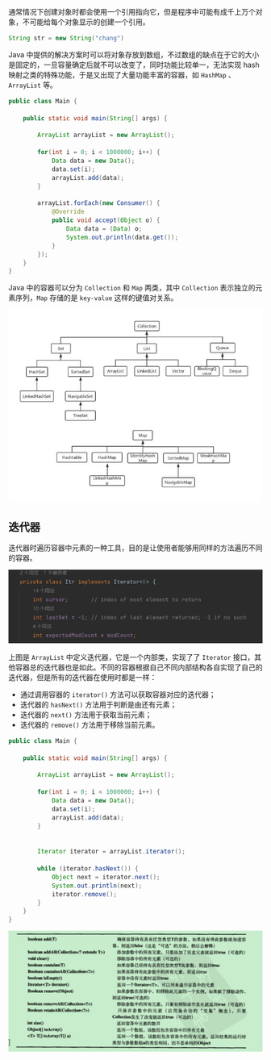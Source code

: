 通常情况下创建对象时都会使用一个引用指向它，但是程序中可能有成千上万个对象，不可能给每个对象显示的创建一个引用。

```java
String str = new String("chang")
```

Java 中提供的解决方案时可以将对象存放到数组，不过数组的缺点在于它的大小是固定的，一旦容量确定后就不可以改变了，同时功能比较单一，无法实现 hash 映射之类的特殊功能，于是又出现了大量功能丰富的容器，如 `HashMap` 、`ArrayList` 等。

```java
public class Main {  
  
    public static void main(String[] args) {  
  
        ArrayList arrayList = new ArrayList();  
  
        for(int i = 0; i < 1000000; i++) {  
            Data data = new Data();  
            data.set(i);  
            arrayList.add(data);  
        }  
  
        arrayList.forEach(new Consumer() {  
            @Override  
            public void accept(Object o) {  
                Data data = (Data) o;  
                System.out.println(data.get());  
            }  
        });  
    }  
}
```


Java 中的容器可以分为 `Collection` 和 `Map` 两类，其中 `Collection` 表示独立的元素序列，`Map` 存储的是 `key-value` 这样的键值对关系。

![](附件/Java容器_image_1.png)


## 迭代器

迭代器时遍历容器中元素的一种工具，目的是让使用者能够用同样的方法遍历不同的容器。

![](附件/Java容器_image_2.png)

上图是 `ArrayList` 中定义迭代器，它是一个内部类，实现了了 `Iterator` 接口，其他容器总的迭代器也是如此。不同的容器根据自己不同内部结构各自实现了自己的迭代器，但是所有的迭代器在使用时都是一样：
- 通过调用容器的 `iterator()` 方法可以获取容器对应的迭代器；
- 迭代器的 `hasNext()` 方法用于判断是由还有元素；
- 迭代器的 `next()` 方法用于获取当前元素；
- 迭代器的 `remove()` 方法用于移除当前元素。

```java
public class Main {  
  
    public static void main(String[] args) {  
  
        ArrayList arrayList = new ArrayList();  
  
        for(int i = 0; i < 1000000; i++) {  
            Data data = new Data();  
            data.set(i);  
            arrayList.add(data);  
        }  
  
  
        Iterator iterator = arrayList.iterator();  
  
        while (iterator.hasNext()) {  
            Object next = iterator.next();  
            System.out.println(next);  
            iterator.remove();  
        }  
    }  
}
```




![](附件/Java容器_image_3.png)